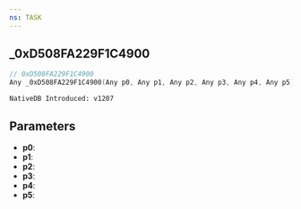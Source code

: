 ```yaml
---
ns: TASK
---
```

## _0xD508FA229F1C4900

```c
// 0xD508FA229F1C4900
Any _0xD508FA229F1C4900(Any p0, Any p1, Any p2, Any p3, Any p4, Any p5);
```

```
NativeDB Introduced: v1207
```

## Parameters
* **p0**:
* **p1**:
* **p2**:
* **p3**:
* **p4**:
* **p5**:
